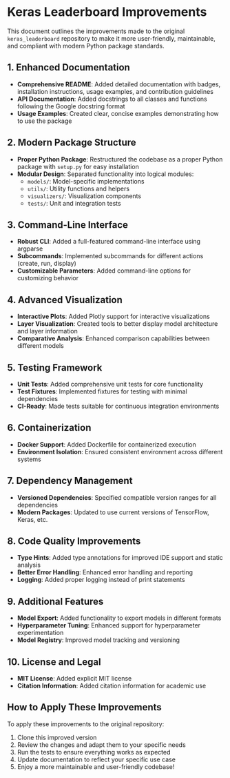 # Keras Leaderboard Improvements

This document outlines the improvements made to the original `keras_leaderboard` repository to make it more user-friendly, maintainable, and compliant with modern Python package standards.

## 1. Enhanced Documentation

- **Comprehensive README**: Added detailed documentation with badges, installation instructions, usage examples, and contribution guidelines
- **API Documentation**: Added docstrings to all classes and functions following the Google docstring format
- **Usage Examples**: Created clear, concise examples demonstrating how to use the package

## 2. Modern Package Structure

- **Proper Python Package**: Restructured the codebase as a proper Python package with `setup.py` for easy installation
- **Modular Design**: Separated functionality into logical modules:
  - `models/`: Model-specific implementations
  - `utils/`: Utility functions and helpers
  - `visualizers/`: Visualization components
  - `tests/`: Unit and integration tests

## 3. Command-Line Interface

- **Robust CLI**: Added a full-featured command-line interface using argparse
- **Subcommands**: Implemented subcommands for different actions (create, run, display)
- **Customizable Parameters**: Added command-line options for customizing behavior

## 4. Advanced Visualization

- **Interactive Plots**: Added Plotly support for interactive visualizations
- **Layer Visualization**: Created tools to better display model architecture and layer information
- **Comparative Analysis**: Enhanced comparison capabilities between different models

## 5. Testing Framework

- **Unit Tests**: Added comprehensive unit tests for core functionality
- **Test Fixtures**: Implemented fixtures for testing with minimal dependencies
- **CI-Ready**: Made tests suitable for continuous integration environments

## 6. Containerization

- **Docker Support**: Added Dockerfile for containerized execution
- **Environment Isolation**: Ensured consistent environment across different systems

## 7. Dependency Management

- **Versioned Dependencies**: Specified compatible version ranges for all dependencies
- **Modern Packages**: Updated to use current versions of TensorFlow, Keras, etc.

## 8. Code Quality Improvements

- **Type Hints**: Added type annotations for improved IDE support and static analysis
- **Better Error Handling**: Enhanced error handling and reporting
- **Logging**: Added proper logging instead of print statements

## 9. Additional Features

- **Model Export**: Added functionality to export models in different formats
- **Hyperparameter Tuning**: Enhanced support for hyperparameter experimentation
- **Model Registry**: Improved model tracking and versioning

## 10. License and Legal

- **MIT License**: Added explicit MIT license
- **Citation Information**: Added citation information for academic use

## How to Apply These Improvements

To apply these improvements to the original repository:

1. Clone this improved version
2. Review the changes and adapt them to your specific needs
3. Run the tests to ensure everything works as expected
4. Update documentation to reflect your specific use case
5. Enjoy a more maintainable and user-friendly codebase! 